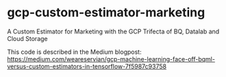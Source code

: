 # gcp-custom-estimator-marketing
A Custom Estimator for Marketing with the GCP Trifecta of BQ, Datalab and Cloud Storage

This code is described in the Medium blogpost: https://medium.com/weareservian/gcp-machine-learning-face-off-bqml-versus-custom-estimators-in-tensorflow-7f5987c93758
